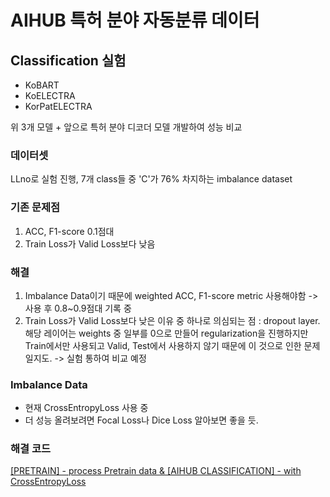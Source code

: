 # AIHUB 특허 분야 자동분류 데이터
## Classification 실험
- KoBART
- KoELECTRA
- KorPatELECTRA

위 3개 모델 + 앞으로 특허 분야 디코더 모델 개발하여 성능 비교

### 데이터셋
LLno로 실험 진행, 7개 class들 중 'C'가 76% 차지하는 imbalance dataset

### 기존 문제점
1. ACC, F1-score 0.1점대
2. Train Loss가 Valid Loss보다 낮음

### 해결
1. Imbalance Data이기 때문에 weighted ACC, F1-score metric 사용해야함 -> 사용 후 0.8~0.9점대 기록 중
2. Train Loss가 Valid Loss보다 낮은 이유 중 하나로 의심되는 점 : dropout layer. 해당 레이어는 weights 중 일부를 0으로 만들어 regularization을 진행하지만 Train에서만 사용되고 Valid, Test에서 사용하지 않기 때문에 이 것으로 인한 문제일지도. -> 실험 통하여 비교 예정

### Imbalance Data
- 현재 CrossEntropyLoss 사용 중
- 더 성능 올려보려면 Focal Loss나 Dice Loss 알아보면 좋을 듯.

### 해결 코드
[[PRETRAIN] - process Pretrain data & [AIHUB CLASSIFICATION] - with CrossEntropyLoss](https://github.com/na2na8/PatentSpecification/commit/7922a18c814ca61cf82c733570a9beacc03e05be)